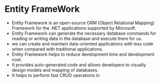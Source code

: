 # Entity FrameWork
* Entity Framework is an open-source ORM (Object Relational Mapping) Framework for the .NET applications supported by Microsoft.  
* Entity Framework can generate the necessary database commands for reading or writing data in the database and execute them for us.
*  we can create and maintain data-oriented applications with less code when compared with traditional applications.
*  Entity Framework helps to reduce development time and development cost.
*  It provides auto-generated code and allows developers to visually design models and mapping of databases.
*  It helps to perform fast CRUD operations in
